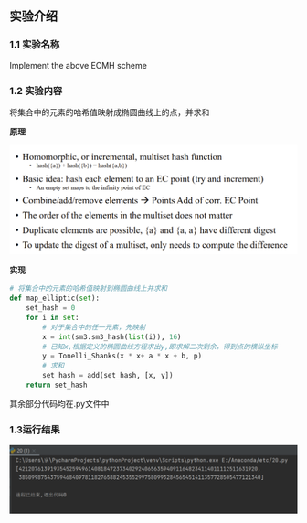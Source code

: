 ## 实验介绍

### 1.1 实验名称
Implement the above ECMH scheme
### 1.2 实验内容
将集合中的元素的哈希值映射成椭圆曲线上的点，并求和

**原理**

![2.png](U7qLKsJt.png)

**实现**

```python
# 将集合中的元素的哈希值映射到椭圆曲线上并求和
def map_elliptic(set):
    set_hash = 0
    for i in set:
        # 对于集合中的任一元素，先映射
        x = int(sm3.sm3_hash(list(i)), 16)
        # 已知x,根据定义的椭圆曲线方程求出y,即求解二次剩余，得到点的横纵坐标
        y = Tonelli_Shanks(x * x+ a * x + b, p)
        # 求和
        set_hash = add(set_hash, [x, y])
    return set_hash

```

其余部分代码均在.py文件中

### 1.3运行结果

![1.png](dRGOPObw.png)





